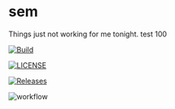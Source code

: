 # sem
Things just not working for me tonight. test 100



[![Build](https://github.com/marreo473/sem/actions/workflows/main.yml/badge.svg?branch=master)](https://github.com/marreo473/sem/actions/workflows/main.yml)

[![LICENSE](https://img.shields.io/github/license/marreo473/sem.svg?style=flat-square)](https://github.com/marreo473/sem/blob/master/LICENSE)

[![Releases](https://img.shields.io/github/release/marreo473/sem/all.svg?style=flat-square)](https://github.com/marreo473/sem/releases)

![workflow](https://github.com/marreo473/sem/actions/workflows/main.yml/badge.svg)


